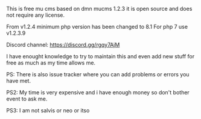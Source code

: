 This is free mu cms based on dmn mucms 1.2.3 it is open source and does not require any license.

From v1.2.4 minimum php version has been changed to 8.1
For php 7 use v1.2.3.9

Discord channel: https://discord.gg/rgqy7AjM

I have enought knowledge to try to maintain this and even add new stuff for free as much as my time allows me.

PS: There is also issue tracker where you can add problems or errors you have met. 

PS2: My time is very expensive and i have enough money so don't bother event to ask me.

PS3: I am not salvis or neo or itso

